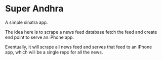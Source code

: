 # Super Andhra
A simple sinatra app.

The idea here is to scrape a news feed database fetch the feed and create end point to serve an iPhone app.

Eventually, it will scrape all news feed and serves that feed to an iPhone app, which will be a single repo for all the news.
